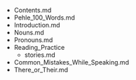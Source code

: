 - Contents.md
- Pehle_100_Words.md
- Introduction.md
- Nouns.md
- Pronouns.md
- Reading_Practice
  - stories.md
- Common_Mistakes_While_Speaking.md
- There_or_Their.md